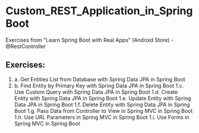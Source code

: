 # Custom_REST_Application_in_SpringBoot
Exercises from "Learn Spring Boot with Real Apps" (Android Store) - @RestController

## Exercises:

1. a. Get Entities List from Database with Spring Data JPA in Spring Boot
2. b. Find Entity by Primary Key with Spring Data JPA in Spring Boot
1.c. Use Custom Query with Spring Data JPA in Spring Boot
1.d. Create Entity with Spring Data JPA in Spring Boot
1.e. Update Entity with Spring Data JPA in Spring Boot
1.f. Delete Entity with Spring Data JPA in Spring Boot
1.g. Pass Data from Controller to View in Spring MVC in Spring Boot
1.h. Use URL Parameters in Spring MVC in Spring Boot
1.i. Use Forms in Spring MVC in Spring Boot



